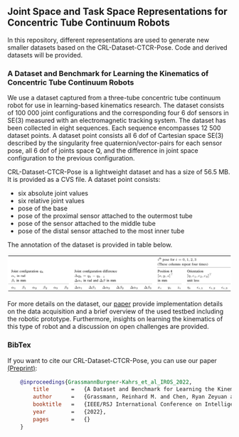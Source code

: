 ## Joint Space and Task Space Representations for Concentric Tube Continuum Robots 

In this repository, different representations are used to generate new smaller datasets based on the CRL-Dataset-CTCR-Pose.
Code and derived datasets will be provided.


### A Dataset and Benchmark for Learning the Kinematics of Concentric Tube Continuum Robots

We use a dataset captured from a three-tube concentric tube continuum robot for use in learning-based kinematics research.
The dataset consists of 100 000 joint configurations and the corresponding four 6 dof sensors in SE(3) measured with an electromagnetic tracking system.
The dataset has been collected in eight sequences. 
Each sequence encompasses 12 500 dataset points. 
A dataset point consists all 6 dof of Cartesian space SE(3) described by the singularity free quaternion/vector-pairs for each sensor pose, all 6 dof of joints space Q, and the difference in joint space configuration to the previous configuration.

CRL-Dataset-CTCR-Pose is a lightweight dataset and has a size of 56.5 MB.
It is provided as a CVS file.
A dataset point consists:

- six absolute joint values
- six relative joint values
- pose of the base
- pose of the proximal sensor attached to the outermost tube
- pose of the sensor attached to the middle tube
- pose of the distal sensor attached to the most inner tube

The annotation of the dataset is provided in table below.

![Image](annotation_of_the_dataset.png "Annotation of the dataset in the CSV file.")

For more details on the dataset, our [paper](https://openreview.net/pdf?id=DW9uz_GZ0og) provide implementation details on the data acquisition and a brief overview of the used testbed including the robotic prototype.
Furthermore, insights on learning the kinematics of this type of robot and a discussion on open challenges are provided.

### BibTex

If you want to cite our CRL-Dataset-CTCR-Pose, you can use our paper [(Preprint)](https://openreview.net/pdf?id=DW9uz_GZ0og):

```bibtex
    @inproceedings{GrassmannBurgner-Kahrs_et_al_IROS_2022,
        title       =   {A Dataset and Benchmark for Learning the Kinematics of Concentric Tube Continuum Robots},
        author      =   {Grassmann, Reinhard M. and Chen, Ryan Zeyuan and Liang, Nan and Burgner-Kahrs, Jessica},
        booktitle   =   {IEEE/RSJ International Conference on Intelligent Robots and Systems},
        year        =   {2022},
        pages       =   {}
    }
```
